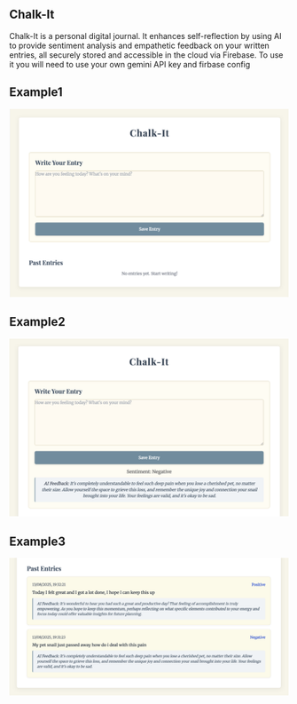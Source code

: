 ## Chalk-It
Chalk-It is a personal digital journal. It enhances self-reflection by using AI to provide sentiment analysis and empathetic feedback on your written entries, all securely stored and accessible in the cloud via Firebase.
To use it you will need to use your own gemini API key and firbase config

## Example1
![Image](Example.png)
## Example2
![Image](Example1.png)
## Example3
![Image](Example2.png)
